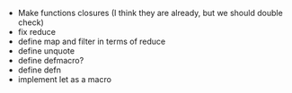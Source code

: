- Make functions closures (I think they are already, but we should double check)
- fix reduce
- define map and filter in terms of reduce
- define unquote
- define defmacro?
- define defn
- implement let as a macro

